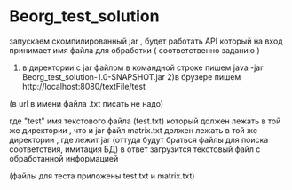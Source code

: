 # Beorg_test_solution

запускаем скомпилированный jar , будет работать API который на вход принимает имя файла для обработки ( соответственно заданию )


1) в директории с jar файлом в командной строке пишем 
java -jar Beorg_test_solution-1.0-SNAPSHOT.jar
2)в брузере пишем 
http://localhost:8080/textFile/test    

(в url в имени файла .txt писать не надо)

где "test" имя текстового файла (test.txt) который должен лежать в той же директории , что и jar
файл matrix.txt должен лежать в той же директории , где лежит jar (оттуда будут браться файлы для поиска соответствия, имитация БД)
в ответ загрузится текстовый файл с обработанной информацией


(файлы для теста приложены test.txt и matrix.txt)
